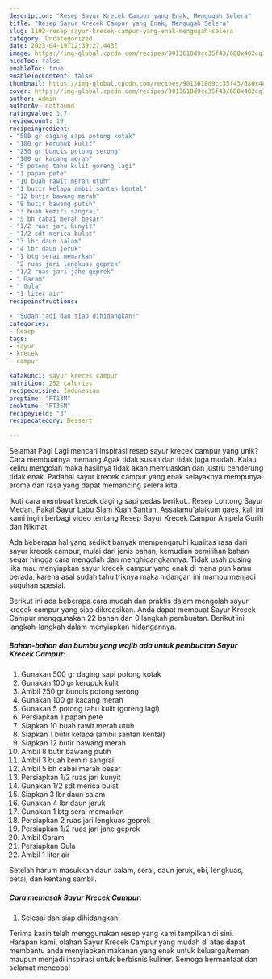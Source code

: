 ```yaml
---
description: "Resep Sayur Krecek Campur yang Enak, Mengugah Selera"
title: "Resep Sayur Krecek Campur yang Enak, Mengugah Selera"
slug: 1192-resep-sayur-krecek-campur-yang-enak-mengugah-selera
category: Uncategorized
date: 2023-04-19T12:39:27.443Z
image: https://img-global.cpcdn.com/recipes/9013618d9cc35f43/680x482cq70/sayur-krecek-campur-foto-resep-utama.jpg
hideToc: false
enableToc: true
enableTocContent: false
thumbnail: https://img-global.cpcdn.com/recipes/9013618d9cc35f43/680x482cq70/sayur-krecek-campur-foto-resep-utama.jpg
cover: https://img-global.cpcdn.com/recipes/9013618d9cc35f43/680x482cq70/sayur-krecek-campur-foto-resep-utama.jpg
author: Admin
authorAv: notfound
ratingvalue: 3.7
reviewcount: 19
recipeingredient:
- "500 gr daging sapi potong kotak"
- "100 gr kerupuk kulit"
- "250 gr buncis potong serong"
- "100 gr kacang merah"
- "5 potong tahu kulit goreng lagi"
- "1 papan pete"
- "10 buah rawit merah utuh"
- "1 butir kelapa ambil santan kental"
- "12 butir bawang merah"
- "8 butir bawang putih"
- "3 buah kemiri sangrai"
- "5 bh cabai merah besar"
- "1/2 ruas jari kunyit"
- "1/2 sdt merica bulat"
- "3 lbr daun salam"
- "4 lbr daun jeruk"
- "1 btg serai memarkan"
- "2 ruas jari lengkuas geprek"
- "1/2 ruas jari jahe geprek"
- " Garam"
- " Gula"
- "1 liter air"
recipeinstructions:

- "Sudah jadi dan siap dihidangkan!"
categories:
- Resep
tags:
- sayur
- krecek
- campur

katakunci: sayur krecek campur 
nutrition: 252 calories
recipecuisine: Indonesian
preptime: "PT13M"
cooktime: "PT35M"
recipeyield: "3"
recipecategory: Dessert

---
```



Selamat Pagi Lagi mencari inspirasi resep sayur krecek campur yang unik? Cara membuatnya memang Agak tidak susah dan tidak juga mudah. Kalau keliru mengolah maka hasilnya tidak akan memuaskan dan justru cenderung tidak enak. Padahal sayur krecek campur yang enak selayaknya mempunyai aroma dan rasa yang dapat memancing selera kita.


Ikuti cara membuat krecek daging sapi pedas berikut.. Resep Lontong Sayur Medan, Pakai Sayur Labu Siam Kuah Santan. Assalamu&#39;alaikum gaes, kali ini kami ingin berbagi video tentang Resep Sayur Krecek Campur Ampela Gurih dan Nikmat.

Ada beberapa hal yang sedikit banyak mempengaruhi kualitas rasa dari sayur krecek campur, mulai dari jenis bahan, kemudian pemilihan bahan segar hingga cara mengolah dan menghidangkannya. Tidak usah pusing jika mau menyiapkan sayur krecek campur yang enak di mana pun kamu berada, karena asal sudah tahu triknya maka hidangan ini mampu menjadi suguhan spesial.


Berikut ini ada beberapa cara mudah dan praktis dalam mengolah sayur krecek campur yang siap dikreasikan. Anda dapat membuat Sayur Krecek Campur menggunakan 22 bahan dan 0 langkah pembuatan. Berikut ini langkah-langkah dalam menyiapkan hidangannya.

<!--inarticleads1-->

##### Bahan-bahan dan bumbu yang wajib ada untuk pembuatan Sayur Krecek Campur:

1. Gunakan 500 gr daging sapi potong kotak
1. Gunakan 100 gr kerupuk kulit
1. Ambil 250 gr buncis potong serong
1. Gunakan 100 gr kacang merah
1. Gunakan 5 potong tahu kulit (goreng lagi)
1. Persiapkan 1 papan pete
1. Siapkan 10 buah rawit merah utuh
1. Siapkan 1 butir kelapa (ambil santan kental)
1. Siapkan 12 butir bawang merah
1. Ambil 8 butir bawang putih
1. Ambil 3 buah kemiri sangrai
1. Ambil 5 bh cabai merah besar
1. Persiapkan 1/2 ruas jari kunyit
1. Gunakan 1/2 sdt merica bulat
1. Siapkan 3 lbr daun salam
1. Gunakan 4 lbr daun jeruk
1. Gunakan 1 btg serai memarkan
1. Persiapkan 2 ruas jari lengkuas geprek
1. Persiapkan 1/2 ruas jari jahe geprek
1. Ambil  Garam
1. Persiapkan  Gula
1. Ambil 1 liter air


Setelah harum masukkan daun salam, serai, daun jeruk, ebi, lengkuas, petai, dan kentang sambil. 

<!--inarticleads2-->

##### Cara memasak Sayur Krecek Campur:


1. Selesai dan siap dihidangkan!



Terima kasih telah menggunakan resep yang kami tampilkan di sini. Harapan kami, olahan Sayur Krecek Campur yang mudah di atas dapat membantu anda menyiapkan makanan yang enak untuk keluarga/teman maupun menjadi inspirasi untuk berbisnis kuliner. Semoga bermanfaat dan selamat mencoba!
